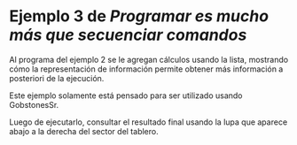 # Ejemplo 3 de _Programar es mucho más que secuenciar comandos_
Al programa del ejemplo 2 se le agregan cálculos usando la lista, mostrando cómo la representación de información permite obtener más información a posteriori de la ejecución.

Este ejemplo solamente está pensado para ser utilizado usando GobstonesSr.

Luego de ejecutarlo, consultar el resultado final usando la lupa que aparece abajo a la derecha del sector del tablero.